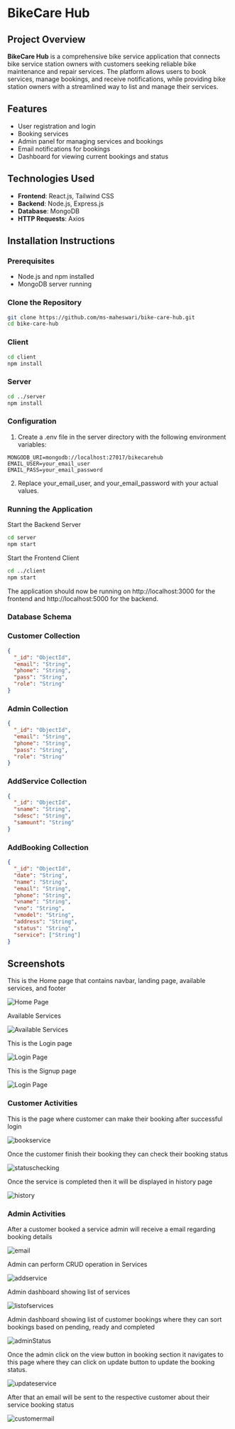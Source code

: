 
# BikeCare Hub

## Project Overview

**BikeCare Hub** is a comprehensive bike service application that connects bike service station owners with customers seeking reliable bike maintenance and repair services. The platform allows users to book services, manage bookings, and receive notifications, while providing bike station owners with a streamlined way to list and manage their services.

## Features

- User registration and login
- Booking services
- Admin panel for managing services and bookings
- Email notifications for bookings
- Dashboard for viewing current bookings and status

## Technologies Used

- **Frontend**: React.js, Tailwind CSS
- **Backend**: Node.js, Express.js
- **Database**: MongoDB
- **HTTP Requests**: Axios

## Installation Instructions

### Prerequisites

- Node.js and npm installed
- MongoDB server running

### Clone the Repository
```bash
git clone https://github.com/ms-maheswari/bike-care-hub.git
cd bike-care-hub
```

### Client
```bash
cd client
npm install
```
### Server
```bash
cd ../server
npm install
```
### Configuration
1. Create a .env file in the server directory with the following environment variables:

```env
MONGODB_URI=mongodb://localhost:27017/bikecarehub
EMAIL_USER=your_email_user
EMAIL_PASS=your_email_password
```
2. Replace your_email_user, and your_email_password with your actual values.

### Running the Application

Start the Backend Server
```bash
cd server
npm start
```
Start the Frontend Client
```bash
cd ../client
npm start
```
The application should now be running on http://localhost:3000 for the frontend and http://localhost:5000 for the backend.

### Database Schema

### Customer Collection
```json
{
  "_id": "ObjectId",
  "email": "String",
  "phone": "String",
  "pass": "String", 
  "role": "String" 
}
```

### Admin Collection
```json
{
  "_id": "ObjectId",
  "email": "String",
  "phone": "String",
  "pass": "String", 
  "role": "String" 
}
```

### AddService Collection
```json
{
  "_id": "ObjectId",
  "sname": "String", 
  "sdesc": "String", 
  "samount": "String" 
}
```
### AddBooking Collection
```json
{
  "_id": "ObjectId",
  "date": "String",
  "name": "String", 
  "email": "String", 
  "phone": "String", 
  "vname": "String", 
  "vno": "String", 
  "vmodel": "String", 
  "address": "String", 
  "status": "String", 
  "service": ["String"] 
}
```


## Screenshots

This is the Home page that contains navbar, landing page, available services, and footer

![Home Page](Client/src/Assets/Screenshot/1.png)

Available Services

![Available Services](Client/src/Assets/Screenshot/2.png)

This is the Login page

![Login Page](Client/src/Assets/Screenshot/login.png)

This is the Signup page

![Login Page](Client/src/Assets/Screenshot/signup.png)

### Customer Activities

This is the page where customer can make their booking after successful login

![bookservice](Client/src/Assets/Screenshot/bookservice.png)

Once the customer finish their booking they can check their booking status

![statuschecking](Client/src/Assets/Screenshot/statuschecking.png)

Once the service is completed then it will be displayed in history page

![history](Client/src/Assets/Screenshot/history.png)


### Admin Activities

After a customer booked a service admin will receive a email regarding booking details

![email](Client/src/Assets/Screenshot/notification.png)

Admin can perform CRUD operation in Services

![addservice](Client/src/Assets/Screenshot/addservice.png)

Admin dashboard showing list of services

![listofservices](Client/src/Assets/Screenshot/listservices.png)

Admin dashboard showing list of customer bookings where they can sort bookings based on pending, ready and completed

![adminStatus](Client/src/Assets/Screenshot/adminstatus.png)

Once the admin click on the view button in booking section it navigates to this page where they can click on update button to update the booking status. 

![updateservice](Client/src/Assets/Screenshot/update.png)

After that an email will be sent to the respective customer about their service booking status

![customermail](Client/src/Assets/Screenshot/customermail.png)




